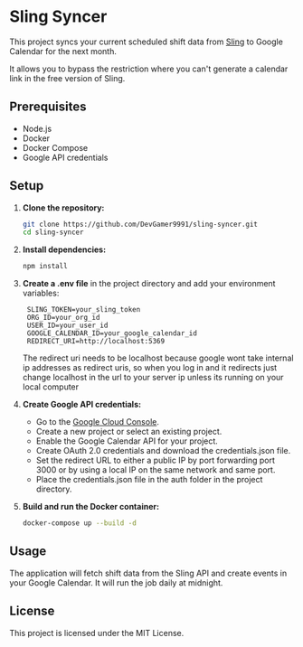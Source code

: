 # Sling Syncer

This project syncs your current scheduled shift data from [Sling](https://getsling.com) to Google Calendar for the next month.

It allows you to bypass the restriction where you can't generate a calendar link in the free version of Sling.

## Prerequisites

- Node.js
- Docker
- Docker Compose
- Google API credentials

## Setup

1. **Clone the repository:**

    ```sh
    git clone https://github.com/DevGamer9991/sling-syncer.git
    cd sling-syncer
    ```

2. **Install dependencies:**

    ```sh
    npm install
    ```

3. **Create a .env file** in the project directory and add your environment variables:
   ```env
    SLING_TOKEN=your_sling_token
    ORG_ID=your_org_id
    USER_ID=your_user_id
    GOOGLE_CALENDAR_ID=your_google_calendar_id
    REDIRECT_URI=http://localhost:5369
   ```

   The redirect uri needs to be localhost because google wont take internal ip addresses as redirect uris, so when you log in and it redirects just change localhost in the url to your server ip unless its running on your local computer

4. **Create Google API credentials:**

    - Go to the [Google Cloud Console](https://console.cloud.google.com/).
    - Create a new project or select an existing project.
    - Enable the Google Calendar API for your project.
    - Create OAuth 2.0 credentials and download the credentials.json file.
    - Set the redirect URL to either a public IP by port forwarding port 3000 or by using a local IP on the same network and same port.
    - Place the credentials.json file in the auth folder in the project directory.

5. **Build and run the Docker container:**

    ```sh
    docker-compose up --build -d
    ```

## Usage

The application will fetch shift data from the Sling API and create events in your Google Calendar. It will run the job daily at midnight.

## License

This project is licensed under the MIT License.
